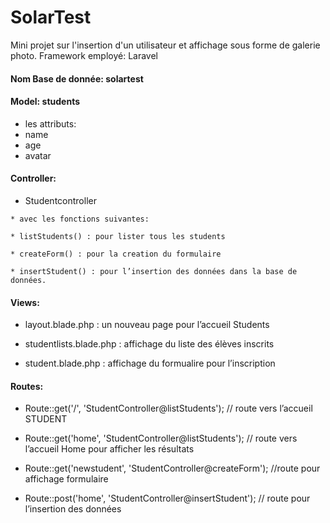 # SolarTest
Mini projet sur l'insertion d'un utilisateur et affichage sous forme de galerie photo. Framework employé: Laravel

#### Nom Base de donnée: solartest

#### Model: students
* les attributs: 
* name
* age
* avatar

#### Controller:
* Studentcontroller

`* avec les fonctions suivantes:`

`* listStudents() : pour lister tous les students`

`* createForm() : pour la creation du formulaire`

`* insertStudent() : pour l’insertion des données dans la base de données.`


#### Views:
* layout.blade.php : un nouveau page pour l’accueil Students

* studentlists.blade.php : affichage du liste des élèves inscrits

* student.blade.php : affichage du formualire pour l’inscription 


#### Routes:

* Route::get('/', 'StudentController@listStudents'); // route vers l’accueil STUDENT

* Route::get('home', 'StudentController@listStudents'); // route vers l’accueil Home pour afficher les résultats

* Route::get('newstudent', 'StudentController@createForm'); //route pour affichage formulaire

* Route::post('home', 'StudentController@insertStudent'); // route pour l’insertion des données
 